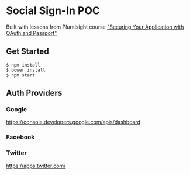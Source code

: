 # Social Sign-In POC

Built with lessons from Pluralsight course ["Securing Your Application with OAuth and Passport"](https://app.pluralsight.com/library/courses/oauth-passport-securing-application)



## Get Started
```
$ npm install
$ bower install
$ npm start
```

## Auth Providers

### Google

<https://console.developers.google.com/apis/dashboard>

### Facebook

### Twitter

<https://apps.twitter.com/>
